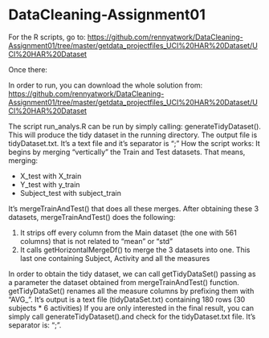 DataCleaning-Assignment01
=========================

For the R scripts, go to:
https://github.com/rennyatwork/DataCleaning-Assignment01/tree/master/getdata_projectfiles_UCI%20HAR%20Dataset/UCI%20HAR%20Dataset


Once there:

In order to run, you can download the whole solution from: https://github.com/rennyatwork/DataCleaning-Assignment01/tree/master/getdata_projectfiles_UCI%20HAR%20Dataset/UCI%20HAR%20Dataset

The script run_analys.R can be run by simply calling: generateTidyDataset(). This will produce the tidy dataset in the running directory. The output file is tidyDataset.txt. It’s a text file and it’s separator is “;”
How the script works:
It begins by merging “vertically” the Train and Test datasets. That means, merging:
-	X_test with X_train
-	Y_test with y_train
-	Subject_test with subject_train

It’s mergeTrainAndTest() that does all these merges. 
After obtaining these 3 datasets,  mergeTrainAndTest() does the following:
1)	It strips off every column from the Main dataset (the one with 561 columns) that is not related to “mean” or “std”
2)	It calls getHorizontalMergeDf() to merge the 3 datasets into one. This last one containing Subject, Activity and all the measures

In order to obtain the tidy dataset, we can call getTidyDataSet() passing as a parameter the dataset obtained from mergeTrainAndTest() function. getTidyDataSet() renames all the measure columns by prefixing them with “AVG_”. It’s output is a text file (tidyDataSet.txt) containing 180 rows (30 subjects * 6 activities)
If you are only interested in the final result, you can simply call generateTidyDataset().and check for the tidyDataset.txt file. It’s separator is: “;”.

